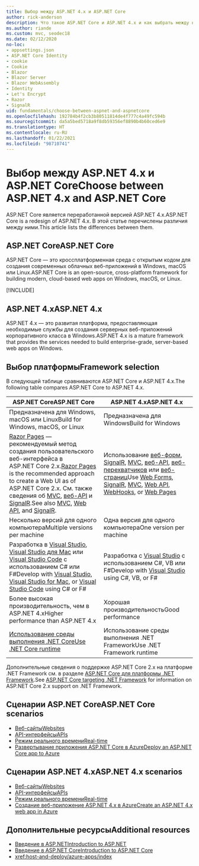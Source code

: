```yaml
---
title: Выбор между ASP.NET 4.x и ASP.NET Core
author: rick-anderson
description: Что такое ASP.NET Core и ASP.NET 4.x и как выбрать между ними.
ms.author: riande
ms.custom: mvc, seodec18
ms.date: 02/12/2020
no-loc:
- appsettings.json
- ASP.NET Core Identity
- cookie
- Cookie
- Blazor
- Blazor Server
- Blazor WebAssembly
- Identity
- Let's Encrypt
- Razor
- SignalR
uid: fundamentals/choose-between-aspnet-and-aspnetcore
ms.openlocfilehash: 192784b4f2cb3b80511814de4f777c4a49fc594b
ms.sourcegitcommit: da5a5bed5718a9f8db59356ef8890b4b60ced6e9
ms.translationtype: HT
ms.contentlocale: ru-RU
ms.lasthandoff: 01/22/2021
ms.locfileid: "98710741"
---
```

# <a name="choose-between-aspnet-4x-and-aspnet-core"></a><span data-ttu-id="88b83-103">Выбор между ASP.NET 4.x и ASP.NET Core</span><span class="sxs-lookup"><span data-stu-id="88b83-103">Choose between ASP.NET 4.x and ASP.NET Core</span></span>

<span data-ttu-id="88b83-104">ASP.NET Core является переработанной версией ASP.NET 4.x.</span><span class="sxs-lookup"><span data-stu-id="88b83-104">ASP.NET Core is a redesign of ASP.NET 4.x.</span></span> <span data-ttu-id="88b83-105">В этой статье перечислены различия между ними.</span><span class="sxs-lookup"><span data-stu-id="88b83-105">This article lists the differences between them.</span></span>

## <a name="aspnet-core"></a><span data-ttu-id="88b83-106">ASP.NET Core</span><span class="sxs-lookup"><span data-stu-id="88b83-106">ASP.NET Core</span></span>

<span data-ttu-id="88b83-107">ASP.NET Core — это кроссплатформенная среда с открытым кодом для создания современных облачных веб-приложений в Windows, macOS или Linux.</span><span class="sxs-lookup"><span data-stu-id="88b83-107">ASP.NET Core is an open-source, cross-platform framework for building modern, cloud-based web apps on Windows, macOS, or Linux.</span></span>

[!INCLUDE[](~/includes/benefits.md)]

## <a name="aspnet-4x"></a><span data-ttu-id="88b83-108">ASP.NET 4.x</span><span class="sxs-lookup"><span data-stu-id="88b83-108">ASP.NET 4.x</span></span>

<span data-ttu-id="88b83-109">ASP.NET 4.x — это развитая платформа, предоставляющая необходимые службы для создания серверных веб-приложений корпоративного класса в Windows.</span><span class="sxs-lookup"><span data-stu-id="88b83-109">ASP.NET 4.x is a mature framework that provides the services needed to build enterprise-grade, server-based web apps on Windows.</span></span>

## <a name="framework-selection"></a><span data-ttu-id="88b83-110">Выбор платформы</span><span class="sxs-lookup"><span data-stu-id="88b83-110">Framework selection</span></span>

<span data-ttu-id="88b83-111">В следующей таблице сравниваются ASP.NET Core и ASP.NET 4.x.</span><span class="sxs-lookup"><span data-stu-id="88b83-111">The following table compares ASP.NET Core to ASP.NET 4.x.</span></span>

| <span data-ttu-id="88b83-112">ASP.NET Core</span><span class="sxs-lookup"><span data-stu-id="88b83-112">ASP.NET Core</span></span> | <span data-ttu-id="88b83-113">ASP.NET 4.x</span><span class="sxs-lookup"><span data-stu-id="88b83-113">ASP.NET 4.x</span></span> |
|---|---|
|<span data-ttu-id="88b83-114">Предназначена для Windows, macOS или Linux</span><span class="sxs-lookup"><span data-stu-id="88b83-114">Build for Windows, macOS, or Linux</span></span>|<span data-ttu-id="88b83-115">Предназначена для Windows</span><span class="sxs-lookup"><span data-stu-id="88b83-115">Build for Windows</span></span>|
|<span data-ttu-id="88b83-116">[Razor Pages](xref:razor-pages/index) — рекомендуемый метод создания пользовательского веб-интерфейса в ASP.NET Core 2.x.</span><span class="sxs-lookup"><span data-stu-id="88b83-116">[Razor Pages](xref:razor-pages/index) is the recommended approach to create a Web UI as of ASP.NET Core 2.x.</span></span> <span data-ttu-id="88b83-117">См. также сведения об [MVC](xref:mvc/overview), [веб-API](xref:tutorials/first-web-api) и [SignalR](xref:signalr/introduction).</span><span class="sxs-lookup"><span data-stu-id="88b83-117">See also [MVC](xref:mvc/overview), [Web API](xref:tutorials/first-web-api), and [SignalR](xref:signalr/introduction).</span></span>|<span data-ttu-id="88b83-118">Использование [веб-форм](/aspnet/web-forms), [SignalR](/aspnet/signalr), [MVC](/aspnet/mvc), [веб-API](/aspnet/web-api/), [веб-перехватчиков](/aspnet/webhooks/) или [веб-страниц](/aspnet/web-pages)</span><span class="sxs-lookup"><span data-stu-id="88b83-118">Use [Web Forms](/aspnet/web-forms), [SignalR](/aspnet/signalr), [MVC](/aspnet/mvc), [Web API](/aspnet/web-api/), [WebHooks](/aspnet/webhooks/), or [Web Pages](/aspnet/web-pages)</span></span>|
|<span data-ttu-id="88b83-119">Несколько версий для одного компьютера</span><span class="sxs-lookup"><span data-stu-id="88b83-119">Multiple versions per machine</span></span>|<span data-ttu-id="88b83-120">Одна версия для одного компьютера</span><span class="sxs-lookup"><span data-stu-id="88b83-120">One version per machine</span></span>|
|<span data-ttu-id="88b83-121">Разработка в [Visual Studio](https://visualstudio.microsoft.com/vs/), [Visual Studio для Mac](https://visualstudio.microsoft.com/vs/mac/) или [Visual Studio Code](https://code.visualstudio.com/) с использованием C# или F#</span><span class="sxs-lookup"><span data-stu-id="88b83-121">Develop with [Visual Studio](https://visualstudio.microsoft.com/vs/), [Visual Studio for Mac](https://visualstudio.microsoft.com/vs/mac/), or [Visual Studio Code](https://code.visualstudio.com/) using C# or F#</span></span>|<span data-ttu-id="88b83-122">Разработка с [Visual Studio](https://visualstudio.microsoft.com/vs/) с использованием C#, VB или F#</span><span class="sxs-lookup"><span data-stu-id="88b83-122">Develop with [Visual Studio](https://visualstudio.microsoft.com/vs/) using C#, VB, or F#</span></span>|
|<span data-ttu-id="88b83-123">Более высокая производительность, чем в ASP.NET 4.x</span><span class="sxs-lookup"><span data-stu-id="88b83-123">Higher performance than ASP.NET 4.x</span></span>|<span data-ttu-id="88b83-124">Хорошая производительность</span><span class="sxs-lookup"><span data-stu-id="88b83-124">Good performance</span></span>|
|[<span data-ttu-id="88b83-125">Использование среды выполнения .NET Core</span><span class="sxs-lookup"><span data-stu-id="88b83-125">Use .NET Core runtime</span></span>](/dotnet/standard/choosing-core-framework-server)|<span data-ttu-id="88b83-126">Использование среды выполнения .NET Framework</span><span class="sxs-lookup"><span data-stu-id="88b83-126">Use .NET Framework runtime</span></span>|

<span data-ttu-id="88b83-127">Дополнительные сведения о поддержке ASP.NET Core 2.x на платформе .NET Framework см. в разделе [ASP.NET Core для платформы .NET Framework](xref:index#target-framework).</span><span class="sxs-lookup"><span data-stu-id="88b83-127">See [ASP.NET Core targeting .NET Framework](xref:index#target-framework) for information on ASP.NET Core 2.x support on .NET Framework.</span></span>

## <a name="aspnet-core-scenarios"></a><span data-ttu-id="88b83-128">Сценарии ASP.NET Core</span><span class="sxs-lookup"><span data-stu-id="88b83-128">ASP.NET Core scenarios</span></span>

* [<span data-ttu-id="88b83-129">Веб-сайты</span><span class="sxs-lookup"><span data-stu-id="88b83-129">Websites</span></span>](xref:tutorials/first-mvc-app/start-mvc)
* [<span data-ttu-id="88b83-130">API-интерфейсы</span><span class="sxs-lookup"><span data-stu-id="88b83-130">APIs</span></span>](xref:tutorials/first-web-api)
* [<span data-ttu-id="88b83-131">Режим реального времени</span><span class="sxs-lookup"><span data-stu-id="88b83-131">Real-time</span></span>](xref:signalr/introduction)
* [<span data-ttu-id="88b83-132">Развертывание приложения ASP.NET Core в Azure</span><span class="sxs-lookup"><span data-stu-id="88b83-132">Deploy an ASP.NET Core app to Azure</span></span>](/azure/app-service/app-service-web-get-started-dotnet)

## <a name="aspnet-4x-scenarios"></a><span data-ttu-id="88b83-133">Сценарии ASP.NET 4.x</span><span class="sxs-lookup"><span data-stu-id="88b83-133">ASP.NET 4.x scenarios</span></span>

* [<span data-ttu-id="88b83-134">Веб-сайты</span><span class="sxs-lookup"><span data-stu-id="88b83-134">Websites</span></span>](/aspnet/mvc)
* [<span data-ttu-id="88b83-135">API-интерфейсы</span><span class="sxs-lookup"><span data-stu-id="88b83-135">APIs</span></span>](/aspnet/web-api)
* [<span data-ttu-id="88b83-136">Режим реального времени</span><span class="sxs-lookup"><span data-stu-id="88b83-136">Real-time</span></span>](/aspnet/signalr)
* [<span data-ttu-id="88b83-137">Создание веб-приложение ASP.NET 4.x в Azure</span><span class="sxs-lookup"><span data-stu-id="88b83-137">Create an ASP.NET 4.x web app in Azure</span></span>](/azure/app-service/app-service-web-get-started-dotnet-framework)

## <a name="additional-resources"></a><span data-ttu-id="88b83-138">Дополнительные ресурсы</span><span class="sxs-lookup"><span data-stu-id="88b83-138">Additional resources</span></span>

* [<span data-ttu-id="88b83-139">Введение в ASP.NET</span><span class="sxs-lookup"><span data-stu-id="88b83-139">Introduction to ASP.NET</span></span>](/aspnet/overview)
* [<span data-ttu-id="88b83-140">Введение в ASP.NET Core</span><span class="sxs-lookup"><span data-stu-id="88b83-140">Introduction to ASP.NET Core</span></span>](xref:index)
* <xref:host-and-deploy/azure-apps/index>
